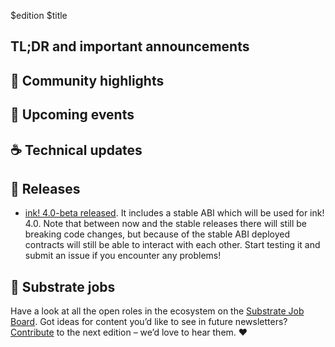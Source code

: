 $edition
$title

## TL;DR and important announcements

## 🔦 Community highlights
 
## 📆 Upcoming events
 
## ☕️ Technical updates

## 👀 Releases

* [ink! 4.0-beta released](https://github.com/paritytech/ink/releases). It includes a stable ABI which will be used for ink! 4.0. Note that between now and the stable releases there will still be breaking code changes, but because of the stable ABI deployed contracts will still be able to interact with each other. Start testing it and submit an issue if you encounter any problems!

## 📰 Substrate jobs

Have a look at all the open roles in the ecosystem on the [Substrate Job Board](https://careers.substrate.io/jobs).
Got ideas for content you’d like to see in future newsletters? [Contribute](https://github.com/substrate-developer-hub/newsletter/pulls) to the next edition – we’d love to hear them. ❤️
